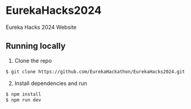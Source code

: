 # EurekaHacks2024

Eureka Hacks 2024 Website

## Running locally

1. Clone the repo

```bash
$ git clone https://github.com/EurekaHackathon/EurekaHacks2024.git
```

2. Install dependencies and run

```bash
$ npm install
$ npm run dev
```
